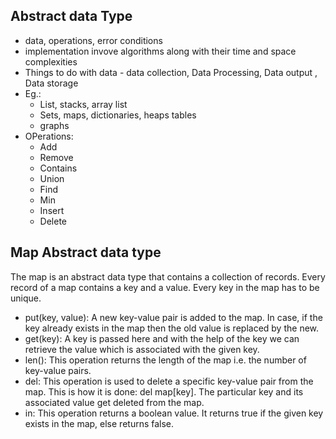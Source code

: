 
## Abstract data Type

- data, operations, error conditions
- implementation invove algorithms along with their time and space complexities
- Things to do with data - data collection, Data Processing, Data output , Data storage
- Eg.:
  - List, stacks, array list
  - Sets, maps, dictionaries, heaps tables
  - graphs
- OPerations:
  - Add
  - Remove
  - Contains
  - Union
  - Find
  - Min
  - Insert
  - Delete

## Map Abstract data type

The map is an abstract data type that contains a collection of records.
Every record of a map contains a key and a value.
Every key in the map has to be unique.

- put(key, value): A new key-value pair is added to the map. In case, if the key already exists in the map then the old value is replaced by the new.
- get(key): A key is passed here and with the help of the key we can retrieve the value which is associated with the given key.
- len(): This operation returns the length of the map i.e. the number of key-value pairs.
- del: This operation is used to delete a specific key-value pair from the map. This is how it is done: del map[key]. The particular key and its associated value get deleted from the map.
- in: This operation returns a boolean value. It returns true if the given key exists in the map, else returns false.
